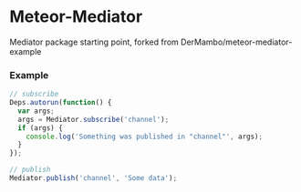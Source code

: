# Meteor-Mediator

Mediator package starting point, forked from DerMambo/meteor-mediator-example

### Example

```js
// subscribe
Deps.autorun(function() {
  var args;
  args = Mediator.subscribe('channel');
  if (args) {
    console.log('Something was published in "channel"', args);
  }
});

// publish
Mediator.publish('channel', 'Some data');

```
